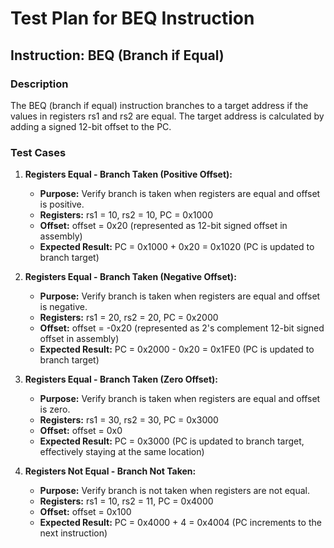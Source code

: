 # Test Plan for BEQ Instruction

## Instruction: BEQ (Branch if Equal)

### Description
The BEQ (branch if equal) instruction branches to a target address if the values in registers rs1 and rs2 are equal. The target address is calculated by adding a signed 12-bit offset to the PC.

### Test Cases

1.  **Registers Equal - Branch Taken (Positive Offset):**
    -   **Purpose:** Verify branch is taken when registers are equal and offset is positive.
    -   **Registers:** rs1 = 10, rs2 = 10, PC = 0x1000
    -   **Offset:** offset = 0x20 (represented as 12-bit signed offset in assembly)
    -   **Expected Result:** PC = 0x1000 + 0x20 = 0x1020 (PC is updated to branch target)

2.  **Registers Equal - Branch Taken (Negative Offset):**
    -   **Purpose:** Verify branch is taken when registers are equal and offset is negative.
    -   **Registers:** rs1 = 20, rs2 = 20, PC = 0x2000
    -   **Offset:** offset = -0x20 (represented as 2's complement 12-bit signed offset in assembly)
    -   **Expected Result:** PC = 0x2000 - 0x20 = 0x1FE0 (PC is updated to branch target)

3.  **Registers Equal - Branch Taken (Zero Offset):**
    -   **Purpose:** Verify branch is taken when registers are equal and offset is zero.
    -   **Registers:** rs1 = 30, rs2 = 30, PC = 0x3000
    -   **Offset:** offset = 0x0
    -   **Expected Result:** PC = 0x3000 (PC is updated to branch target, effectively staying at the same location)

4.  **Registers Not Equal - Branch Not Taken:**
    -   **Purpose:** Verify branch is not taken when registers are not equal.
    -   **Registers:** rs1 = 10, rs2 = 11, PC = 0x4000
    -   **Offset:** offset = 0x100
    -   **Expected Result:** PC = 0x4000 + 4 = 0x4004 (PC increments to the next instruction)
